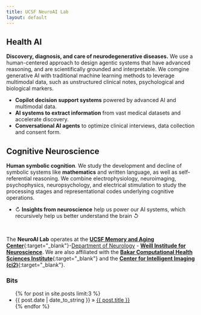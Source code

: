 ```yaml
---
title: UCSF NeuroAI Lab
layout: default
---
```


## Health AI 
**Discovery, diagnosis, and care of neurodegenerative diseases.** We use a human-centered approach to design agentic systems that have advanced reasoning, and are scientifically grounded and interpretable. We comgine generative AI with traditional machine learning methods to leverage multimodal data, such as unstructured clinical notes, psychological and biological markers. 

- **Copilot decision support systems** powered by advanced AI and multimodal data. 
- **AI systems to extract information** from vast medical datasets and accelerate discovery. 
- **Conversational AI agents** to optimize clinical interviews, data collection and consent form.


## Cognitive Neuroscience
**Human symbolic cognition**. We study the development and decline of symbolic systems like **mathematics** and written language, as well as self-referential reasoning. We combine electrophysiology, neuroimaging, psychophysics,  neuropsychology, and electrical stimulation to study the processing stages and representational codes underlying cognitive operations.

- ↻ **Insights from neuroscience** help us power our AI systems, which recursively help us better understand the brain ↺

&nbsp;

The **NeuroAI Lab** operates at the [**UCSF Memory and Aging Center**](https://memory.ucsf.edu/){:target="_blank"}-[Department of Neurology](https://neurology.ucsf.edu/) - [**Weill Institude for Neuroscience**](https://weill.ucsf.edu/). We are also affiliated with the [**Bakar Computational Health Sciences Institute**](https://bakarinstitute.ucsf.edu/){:target="_blank"} and the [**Center for Intelligent Imaging (ci2)**](https://c2i2.ucsf.edu/){:target="_blank"}.




### Bits
<ul class="posts">
  {% for post in site.posts limit:3 %}
    <li><span>{{ post.date | date_to_string }}</span> » <a href="{{ post.url }}" title="{{ post.title }}">{{ post.title }}</a></li>
  {% endfor %}
</ul>

